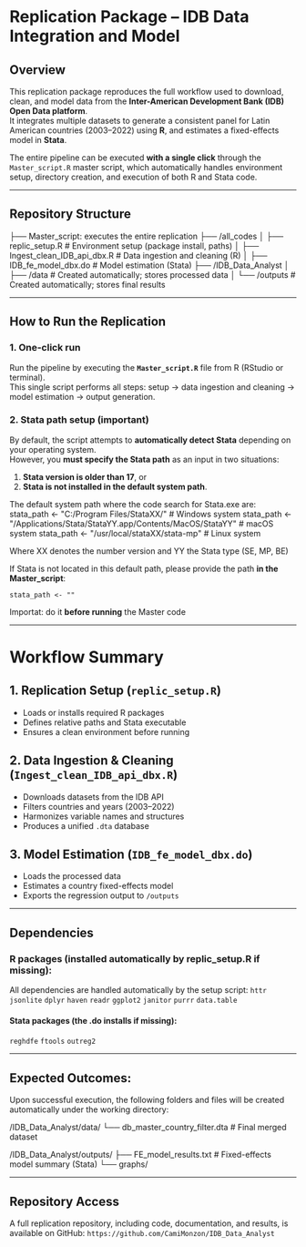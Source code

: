 # Replication Package – IDB Data Integration and Model

## Overview
This replication package reproduces the full workflow used to download, clean, and model data from the **Inter-American Development Bank (IDB) Open Data platform**.  
It integrates multiple datasets to generate a consistent panel for Latin American countries (2003–2022) using **R**, and estimates a fixed-effects model in **Stata**.  

The entire pipeline can be executed **with a single click** through the `Master_script.R` master script, which automatically handles environment setup, directory creation, and execution of both R and Stata code.

---

## Repository Structure
├── Master_script: executes the entire replication
├── /all_codes
│ ├── replic_setup.R # Environment setup (package install, paths)
│ ├── Ingest_clean_IDB_api_dbx.R # Data ingestion and cleaning (R)
│ ├── IDB_fe_model_dbx.do # Model estimation (Stata)
├── /IDB_Data_Analyst
│ ├── /data # Created automatically; stores processed data
│ └── /outputs # Created automatically; stores final results

---

## How to Run the Replication

### 1. One-click run
Run the pipeline by executing the **`Master_script.R`** file from R (RStudio or terminal).  
This single script performs all steps: setup → data ingestion and cleaning → model estimation → output generation.

### 2. Stata path setup (important)
By default, the script attempts to **automatically detect Stata** depending on your operating system.  
However, you **must specify the Stata path** as an input in two situations:

1. **Stata version is older than 17**, or  
2. **Stata is not installed in the default system path**.

The default system path where the code search for Stata.exe are:
stata_path <- "C:/Program Files/StataXX/"                                # Windows system
stata_path <- "/Applications/Stata/StataYY.app/Contents/MacOS/StataYY"   # macOS system
stata_path <- "/usr/local/stataXX/stata-mp"                              # Linux system

Where XX denotes the number version and YY the Stata type (SE, MP, BE)

If Stata is not located in this default path, please provide the path **in the Master_script**:  

`stata_path <- ""`

Importat: do it **before running** the Master code 

----


# Workflow Summary

## 1. **Replication Setup** (`replic_setup.R`)
- Loads or installs required R packages
- Defines relative paths and Stata executable
- Ensures a clean environment before running

## 2. **Data Ingestion & Cleaning** (`Ingest_clean_IDB_api_dbx.R`)
- Downloads datasets from the IDB API
- Filters countries and years (2003–2022)
- Harmonizes variable names and structures
- Produces a unified `.dta` database

## 3. **Model Estimation** (`IDB_fe_model_dbx.do`)
- Loads the processed data
- Estimates a country fixed-effects model
- Exports the regression output to `/outputs`
  
----


## Dependencies 

### R packages (installed automatically by replic_setup.R if missing):
All dependencies are handled automatically by the setup script:
`httr`
`jsonlite`
`dplyr`
`haven`
`readr`
`ggplot2`
`janitor`
`purrr`
`data.table`

#### Stata packages (the .do installs if missing):
`reghdfe`
`ftools`
`outreg2`

----


## Expected Outcomes:
Upon successful execution, the following folders and files will be created automatically under the working directory:

/IDB_Data_Analyst/data/
    └── db_master_country_filter.dta     # Final merged dataset

/IDB_Data_Analyst/outputs/
    ├── FE_model_results.txt              # Fixed-effects model summary (Stata)
    └── graphs/


-----

## Repository Access
A full replication repository, including code, documentation, and results, is available on GitHub: `https://github.com/CamiMonzon/IDB_Data_Analyst`
